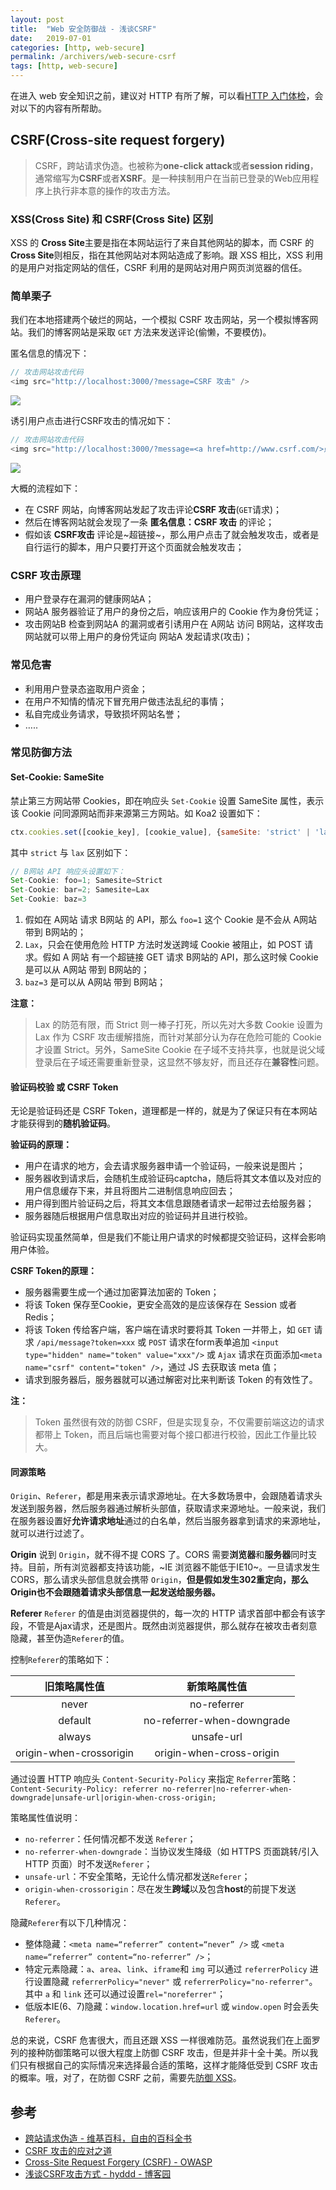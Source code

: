```yaml
---
layout: post
title:  "Web 安全防御战 - 浅谈CSRF"
date:   2019-07-01
categories: [http, web-secure]
permalink: /archivers/web-secure-csrf
tags: [http, web-secure]
---
```


在进入 web 安全知识之前，建议对 HTTP 有所了解，可以看[HTTP 入门体检](https://lucius0.github.io/2019/06/30/archivers/http-introduction/)，会对以下的内容有所帮助。

## CSRF(Cross-site request forgery)

> CSRF，跨站请求伪造。也被称为**one-click attack**或者**session riding**，通常缩写为**CSRF**或者**XSRF**。是一种挟制用户在当前已登录的Web应用程序上执行非本意的操作的攻击方法。

### XSS(Cross Site) 和 CSRF(Cross Site) 区别

XSS 的 **Cross Site**主要是指在本网站运行了来自其他网站的脚本，而 CSRF 的**Cross Site**则相反，指在其他网站对本网站造成了影响。跟 XSS 相比，XSS 利用的是用户对指定网站的信任，CSRF 利用的是网站对用户网页浏览器的信任。

### 简单栗子

我们在本地搭建两个破烂的网站，一个模拟 CSRF 攻击网站，另一个模拟博客网站。我们的博客网站是采取 `GET` 方法来发送评论(偷懒，不要模仿)。

匿名信息的情况下：

```js
// 攻击网站攻击代码
<img src="http://localhost:3000/?message=CSRF 攻击" />
```

![](/images/http/csrf-01.gif)

诱引用户点击进行CSRF攻击的情况如下：

```js
// 攻击网站攻击代码
<img src="http://localhost:3000/?message=<a href=http://www.csrf.com/>点了会有好事发生！</a>" />
```

![](/images/http/csrf-02.gif)

大概的流程如下：

- 在 CSRF 网站，向博客网站发起了攻击评论**CSRF 攻击**(`GET`请求)；
- 然后在博客网站就会发现了一条 **匿名信息：CSRF 攻击** 的评论；
- 假如该 **CSRF攻击** 评论是~超链接~，那么用户点击了就会触发攻击，或者是自行运行的脚本，用户只要打开这个页面就会触发攻击；

### CSRF 攻击原理

- 用户登录存在漏洞的健康网站A；
- 网站A 服务器验证了用户的身份之后，响应该用户的 Cookie 作为身份凭证；
- 攻击网站B 检查到网站A 的漏洞或者引诱用户在 A网站 访问 B网站，这样攻击网站就可以带上用户的身份凭证向 网站A 发起请求(攻击)；

### 常见危害
- 利用用户登录态盗取用户资金；
- 在用户不知情的情况下冒充用户做违法乱纪的事情；
- 私自完成业务请求，导致损坏网站名誉；
- …..

### 常见防御方法

#### Set-Cookie: SameSite

禁止第三方网站带 Cookies，即在响应头 `Set-Cookie` 设置 SameSite 属性，表示该 Cookie 问同源网站而非来源第三方网站。如 Koa2 设置如下：

```js
ctx.cookies.set([cookie_key], [cookie_value], {sameSite: 'strict' | 'lax'};
```

其中 `strict` 与 `lax` 区别如下：
```js
// B网站 API 响应头设置如下：
Set-Cookie: foo=1; Samesite=Strict
Set-Cookie: bar=2; Samesite=Lax
Set-Cookie: baz=3
```
1. 假如在 A网站 请求 B网站 的 API，那么 `foo=1` 这个 Cookie 是不会从 A网站 带到 B网站的；
2. `Lax`，只会在使用危险 HTTP 方法时发送跨域 Cookie 被阻止，如 POST 请求。假如 A 网站 有一个超链接 GET 请求 B网站的 API，那么这时候 Cookie 是可以从 A网站 带到 B网站的；
3. `baz=3` 是可以从 A网站 带到 B网站；

**注意：**
> Lax 的防范有限，而 Strict 则一棒子打死，所以先对大多数 Cookie 设置为 Lax 作为 CSRF 攻击缓解措施，而针对某部分认为存在危险可能的 Cookie才设置 Strict。另外，SameSite Cookie 在子域不支持共享，也就是说父域登录后在子域还需要重新登录，这显然不够友好，而且还存在**兼容性**问题。

#### 验证码校验 或 CSRF Token

无论是验证码还是 CSRF Token，道理都是一样的，就是为了保证只有在本网站才能获得到的**随机验证码**。

**验证码的原理：**
- 用户在请求的地方，会去请求服务器申请一个验证码，一般来说是图片；
- 服务器收到请求后，会随机生成验证码captcha，随后将其文本值以及对应的用户信息缓存下来，并且将图片二进制信息响应回去；
- 用户得到图片验证码之后，将其文本信息跟随者请求一起带过去给服务器；
- 服务器随后根据用户信息取出对应的验证码并且进行校验。

验证码实现虽然简单，但是我们不能让用户请求的时候都提交验证码，这样会影响用户体验。

**CSRF Token的原理：**
- 服务器需要生成一个通过加密算法加密的 Token；
- 将该 Token 保存至Cookie，更安全高效的是应该保存在 Session 或者 Redis；
- 将该 Token 传给客户端，客户端在请求时要将其 Token 一并带上，如 `GET` 请求 `/api/message?token=xxx` 或 `POST` 请求在form表单追加 `<input type="hidden" name="token" value="xxx"/>` 或 `Ajax` 请求在页面添加`<meta name="csrf" content="token" />`，通过 JS 去获取该 meta 值；
- 请求到服务器后，服务器就可以通过解密对比来判断该 Token 的有效性了。

**注：**
> Token 虽然很有效的防御 CSRF，但是实现复杂，不仅需要前端这边的请求都带上 Token，而且后端也需要对每个接口都进行校验，因此工作量比较大。

#### 同源策略

`Origin`、`Referer`，都是用来表示请求源地址。在大多数场景中，会跟随着请求头发送到服务器，然后服务器通过解析头部值，获取请求来源地址。一般来说，我们在服务器设置好**允许请求地址**通过的白名单，然后当服务器拿到请求的来源地址，就可以进行过滤了。

**Origin**
说到 `Origin`，就不得不提 CORS 了。CORS 需要**浏览器**和**服务器**同时支持。目前，所有浏览器都支持该功能，~IE 浏览器不能低于IE10~。一旦请求发生 CORS，那么请求头部信息就会携带 `Origin`，**但是假如发生302重定向，那么Origin也不会跟随着请求头部信息一起发送给服务器。**

**Referer**
`Referer` 的值是由浏览器提供的，每一次的 HTTP 请求首部中都会有该字段，不管是Ajax请求，还是图片。既然由浏览器提供，那么就存在被攻击者刻意隐藏，甚至伪造`Referer`的值。

控制`Referer`的策略如下：

| 旧策略属性值  | 新策略属性值  |
|:-----------------------:  |:--------------------------: |
| never   | no-referrer   |
| default   | no-referrer-when-downgrade  |
| always  | unsafe-url  |
| origin-when-crossorigin   | origin-when-cross-origin  |

通过设置 HTTP 响应头 `Content-Security-Policy` 来指定 `Referrer`策略：`Content-Security-Policy: referrer no-referrer|no-referrer-when-downgrade|unsafe-url|origin-when-cross-origin;`

策略属性值说明：

- `no-referrer`：任何情况都不发送 `Referer`；
- `no-referrer-when-downgrade`：当协议发生降级（如 HTTPS 页面跳转/引入 HTTP 页面）时不发送`Referer`；
- `unsafe-url`：不安全策略，无论什么情况都发送`Referer`；
- `origin-when-crossorigin`：尽在发生**跨域**以及包含**host**的前提下发送`Referer`。

隐藏`Referer`有以下几种情况：

- 整体隐藏：`<meta name=“referrer” content=“never” />` 或 `<meta name=“referrer” content=“no-referrer” />`；
- 特定元素隐藏：`a`、`area`、`link`、`iframe`和 `img` 可以通过 `referrerPolicy` 进行设置隐藏 `referrerPolicy="never"` 或 `referrerPolicy="no-referrer"`。其中 `a` 和 `link` 还可以通过设置`rel="noreferrer"`；
- 低版本IE(6、7)隐藏：`window.location.href=url` 或 `window.open` 时会丢失`Referer`。

总的来说，CSRF 危害很大，而且还跟 XSS 一样很难防范。虽然说我们在上面罗列的接种防御策略可以很大程度上防御 CSRF 攻击，但是并非十全十美。所以我们只有根据自己的实际情况来选择最合适的策略，这样才能降低受到 CSRF 攻击的概率。哦，对了，在防御 CSRF 之前，需要先[防御 XSS](https://lucius0.github.io/2019/06/30/archivers/web-secure-xss/)。

## 参考

- [跨站请求伪造 - 维基百科，自由的百科全书](https://zh.wikipedia.org/wiki/%E8%B7%A8%E7%AB%99%E8%AF%B7%E6%B1%82%E4%BC%AA%E9%80%A0)
- [CSRF 攻击的应对之道](https://www.ibm.com/developerworks/cn/web/1102_niugang_csrf/index.html)
- [Cross-Site Request Forgery (CSRF) - OWASP](https://www.owasp.org/index.php/Cross-Site_Request_Forgery_(CSRF))
- [浅谈CSRF攻击方式 - hyddd - 博客园](https://www.cnblogs.com/hyddd/archive/2009/04/09/1432744.html)
